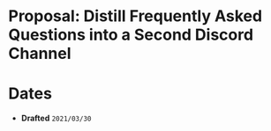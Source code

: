 # Proposal: Distill Frequently Asked Questions into a Second Discord Channel

# Dates

- **Drafted** `2021/03/30`
